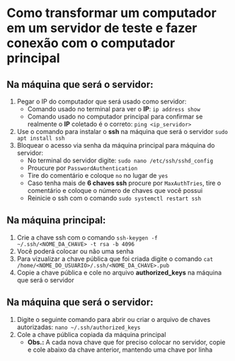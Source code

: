 # Como transformar um computador em um servidor de teste e fazer conexão com o computador principal
## Na máquina que será o servidor:
1. Pegar o IP do computador que será usado como servidor:
    - Comando usado no terminal para ver o **IP**: `ip address show`
    - Comando usado no computador principal para confirmar se realmente o **IP** coletado é o correto: `ping <ip_servidor>`
2. Use o comando para instalar o **ssh** na máquina que será o servidor `sudo apt install ssh`
3. Bloquear o acesso via senha da máquina principal para máquina do servidor:
    - No terminal do servidor digite: `sudo nano /etc/ssh/sshd_config`
    - Proucure por `PasswordAuthentication`
    - Tire do comentário e coloque `no` no lugar de `yes`
    - Caso tenha mais de **6 chaves ssh** procure por `MaxAuthTries`, tire o comentário e coloque o número de chaves que você possui
    - Reinicie o ssh com o comando `sudo systemctl restart ssh`
## Na máquina principal:
1. Crie a chave ssh com o comando `ssh-keygen -f ~/.ssh/<NOME_DA_CHAVE> -t rsa -b 4096`
2. Você poderá colocar ou não uma senha
3. Para vizualizar a chave pública que foi criada digite o comando `cat /home/<NOME_DO_USUARIO>/.ssh/<NOME_DA_CHAVE>.pub`
4. Copie a chave pública e cole no arquivo **authorized_keys** na máquina que será o servidor
## Na máquina que será o servidor:
1. Digite o seguinte comando para abrir ou criar o arquivo de chaves autorizadas: `nano ~/.ssh/authorized_keys`
2. Cole a chave pública copiada da máquina principal
    - **Obs.:** A cada nova chave que for preciso colocar no servidor, copie e cole abaixo da chave anterior, mantendo uma chave por linha